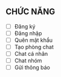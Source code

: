 
## CHỨC NĂNG
- [ ] Đăng ký
- [ ] Đăng nhập
- [ ] Quên mật khẩu
- [ ] Tạo phòng chat
- [ ] Chat cá nhân
- [ ] Chat nhóm
- [ ] Gửi thông báo
